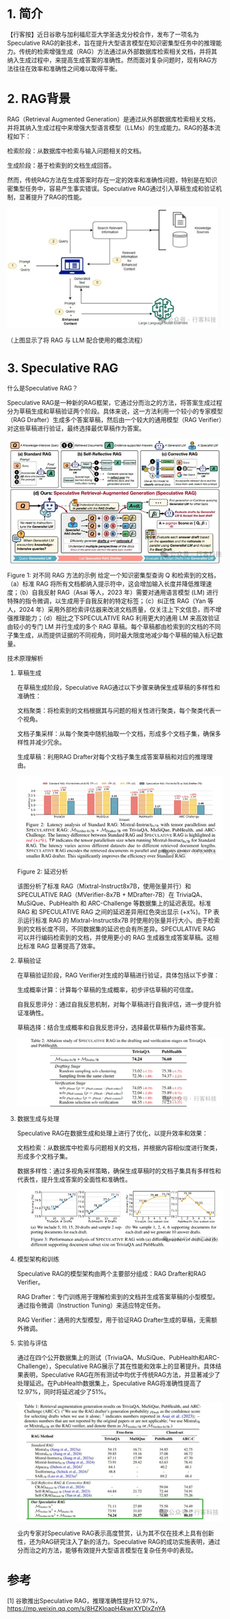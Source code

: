 # 1. 简介

【行客按】近日谷歌与加利福尼亚大学圣迭戈分校合作，发布了一项名为Speculative RAG的新技术，旨在提升大型语言模型在知识密集型任务中的推理能力。传统的检索增强生成（RAG）方法通过从外部数据库检索相关文档，并将其纳入生成过程中，来提高生成答案的准确性。然而面对复杂问题时，现有RAG方法往往在效率和准确性之间难以取得平衡。

# 2. RAG背景

RAG（Retrieval Augmented Generation）是通过从外部数据库检索相关文档，并将其纳入生成过程中来增强大型语言模型（LLMs）的生成能力。RAG的基本流程如下：

检索阶段：从数据库中检索与输入问题相关的文档。

生成阶段：基于检索到的文档生成回答。

然而，传统RAG方法在生成答案时存在一定的效率和准确性问题，特别是在知识密集型任务中，容易产生事实错误。Speculative RAG通过引入草稿生成和验证机制，显著提升了RAG的性能。

![](.08_Speculative_RAG_images/RAG流程.png)

（上图显示了将 RAG 与 LLM 配合使用的概念流程）

# 3. Speculative RAG

什么是Speculative RAG？

Speculative RAG是一种新的RAG框架，它通过分而治之的方法，将答案生成过程分为草稿生成和草稿验证两个阶段。具体来说，这一方法利用一个较小的专家模型（RAG Drafter）生成多个答案草稿，然后由一个较大的通用模型（RAG Verifier）对这些草稿进行验证，最终选择最优草稿作为答案。

![](.08_Speculative_RAG_images/流程.png)

Figure 1: 对不同 RAG 方法的示例
给定一个知识密集型查询 Q 和检索到的文档，（a）标准 RAG 将所有文档都纳入提示符中，这会增加输入长度并降低推理速度；（b）自我反射 RAG（Asai 等人，2023 年）需要对通用语言模型 (LM) 进行特殊的指令微调，以生成用于自我反射的特定标签；（c）纠正性 RAG（Yan 等人，2024 年）采用外部检索评估器来改进文档质量，仅关注上下文信息，而不增强推理能力；（d）相比之下SPECULATIVE RAG 利用更大的通用 LM 来高效验证由较小的专门 LM 并行生成的多个 RAG 草稿。每个草稿都由检索到的文档的不同子集生成，从而提供证据的不同视角，同时最大限度地减少每个草稿的输入标记数量。

技术原理解析

1. 草稿生成

    在草稿生成阶段，Speculative RAG通过以下步骤来确保生成草稿的多样性和准确性：
    
    文档聚类：将检索到的文档根据其与问题的相关性进行聚类，每个聚类代表一个视角。
    
    文档子集采样：从每个聚类中随机抽取一个文档，形成多个文档子集，确保多样性并减少冗余。
    
    生成草稿：利用RAG Drafter对每个文档子集生成答案草稿和对应的推理理由。

    ![](.08_Speculative_RAG_images/性能.png)

   Figure 2: 延迟分析
   
   该图分析了标准 RAG（Mixtral-Instruct8x7B，使用张量并行）和 SPECULATIVE RAG（MVerifier-8x7B + MDrafter-7B）在 TriviaQA、MuSiQue、PubHealth 和 ARC-Challenge 等数据集上的延迟表现。标准 RAG 和 SPECULATIVE RAG 之间的延迟差异用红色突出显示 (+x%)。TP 表示运行标准 RAG 的 Mixtral-Instruct8x7B 时使用的张量并行大小。由于检索到的文档长度不同，不同数据集的延迟也会有所差异。SPECULATIVE RAG 可以并行编码检索到的文档，并使用更小的 RAG 生成器生成答案草稿。这相比标准 RAG 显著提高了效率。

2. 草稿验证

   在草稿验证阶段，RAG Verifier对生成的草稿进行验证，具体包括以下步骤：
   
   生成概率计算：计算每个草稿的生成概率，初步评估草稿的可信度。
   
   自我反思评分：通过自我反思机制，对每个草稿进行自我评估，进一步提升验证准确性。
   
   草稿选择：结合生成概率和自我反思评分，选择最优草稿作为最终答案。

   ![](.08_Speculative_RAG_images/性能2.png)

3. 数据生成与处理
   
   Speculative RAG在数据生成和处理上进行了优化，以提升效率和效果：

   文档检索：从数据库中检索与问题相关的文档，并根据内容相似度进行聚类，形成多个文档子集。
   
   数据多样性：通过多视角采样策略，确保生成草稿时的文档子集具有多样性和代表性，提升生成答案的全面性和准确性。

   ![](.08_Speculative_RAG_images/性能3.png)

4. 模型架构和训练

   Speculative RAG的模型架构由两个主要部分组成：RAG Drafter和RAG Verifier。

   RAG Drafter：专门训练用于理解检索到的文档并生成答案草稿的小型模型。通过指令微调（Instruction Tuning）来适应特定任务。

   RAG Verifier：通用的大型模型，用于验证RAG Drafter生成的草稿，无需额外微调。

5. 实验与评估

   通过在四个公开数据集上的测试（TriviaQA、MuSiQue、PubHealth和ARC-Challenge），Speculative RAG展示了其在性能和效率上的显著提升。具体结果表明，Speculative RAG在所有测试中均优于传统RAG方法，并显著减少了处理延迟。在PubHealth数据集上，Speculative RAG将准确性提高了12.97%，同时将延迟减少了51%。
   
   ![](.08_Speculative_RAG_images/性能4.png)

   业内专家对Speculative RAG表示高度赞赏，认为其不仅在技术上具有创新性，还为RAG研究注入了新的活力。Speculative RAG的成功实施表明，通过分而治之的方法，能够有效提升大型语言模型在复杂任务中的表现。

# 参考

[1] 谷歌推出Speculative RAG，推理准确性提升12.97%， https://mp.weixin.qq.com/s/8HZKIoapH4kwrXYDlxZnYA